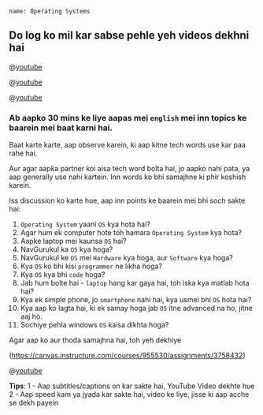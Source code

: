 ```ngMeta
name: Operating Systems
```

## Do log ko mil kar sabse pehle yeh videos dekhni hai

@[youtube](pTdSs8kQqSA)

@[youtube](JtepGNJyvyM)

@[youtube](AkFi90lZmXA)

### Ab aapko 30 mins ke liye aapas mei `english` mei inn topics ke baarein mei baat karni hai.
Baat karte karte, aap observe karein, ki aap kitne tech words use kar paa rahe hai.

Aur agar aapka partner koi aisa tech word bolta hai, jo aapko nahi pata, ya aap generally use nahi kartein. Inn words ko bhi samajhne ki phir koshish karein.

Iss discussion ko karte hue, aap inn points ke baarein mei bhi soch sakte hai:

1. `Operating System` yaani `OS` kya hota hai?
2. Agar hum ek computer hote toh hamara `Operating System` kya hota?
3. Aapke laptop mei kaunsa `OS` hai?
4. NavGurukul ka `OS` kya hoga?
5. NavGurukul ke `OS` mei `Hardware` kya hoga, aur `Software` kya hoga?
6. Kya `OS` ko bhi kisi `programmer` ne likha hoga?
7. Kya `OS` kya bhi `code` hoga?
8. Jab hum bolte hai - `laptop` hang kar gaya hai, toh iska kya matlab hota hai?
9. Kya ek simple phone, jo `smartphone` nahi hai, kya usmei bhi `OS` hota hai?
10. Kya aap ko lagta hai, ki ek samay hoga jab `OS` itne advanced na ho, jitne aaj ho.
11. Sochiye pehla windows `OS` kaisa dikhta hoga?

Agar aap ko aur thoda samajhna hai, toh yeh dekhiye

(https://canvas.instructure.com/courses/955530/assignments/3758432)

@[youtube](26QPDBe-NB8)

**Tips**:
1 - Aap subtitles/captions on kar sakte hai, YouTube Video dekhte hue
2 - Aap speed kam ya jyada kar sakte hai, video ke liye, jisse ki aap acche se dekh payein
